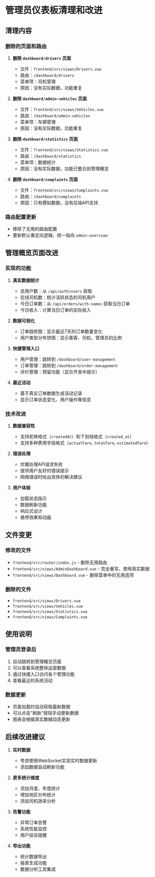 # 管理员仪表板清理和改进

## 清理内容

### 删除的页面和路由
1. **删除 `dashboard/drivers` 页面**
   - 文件：`frontend/src/views/Drivers.vue`
   - 路由：`/dashboard/drivers`
   - 菜单项：司机管理
   - 原因：没有实际数据，功能重复

2. **删除 `dashboard/admin-vehicles` 页面**
   - 文件：`frontend/src/views/Vehicles.vue`
   - 路由：`/dashboard/admin-vehicles`
   - 菜单项：车辆管理
   - 原因：没有实际数据，功能重复

3. **删除 `dashboard/statistics` 页面**
   - 文件：`frontend/src/views/Statistics.vue`
   - 路由：`/dashboard/statistics`
   - 菜单项：数据统计
   - 原因：没有实际数据，功能已整合到管理概览

4. **删除 `dashboard/complaints` 页面**
   - 文件：`frontend/src/views/Complaints.vue`
   - 路由：`/dashboard/complaints`
   - 原因：只有模拟数据，没有后端API支持

### 路由配置更新
- 移除了无用的路由配置
- 更新默认重定向逻辑，统一指向 `admin-overview`

## 管理概览页面改进

### 实现的功能
1. **真实数据统计**
   - 总用户数：从 `/api/auth/users` 获取
   - 在线司机数：统计活跃状态的司机用户
   - 今日订单数：从 `/api/orders/with-names` 获取当日订单
   - 今日收入：计算当日订单的实际收入

2. **数据可视化**
   - 订单趋势图：显示最近7天的订单数量变化
   - 用户类型分布饼图：显示乘客、司机、管理员的比例

3. **快捷管理入口**
   - 用户管理：跳转到 `/dashboard/user-management`
   - 订单管理：跳转到 `/dashboard/order-management`
   - 评价管理：预留功能（显示开发中提示）

4. **最近活动**
   - 基于真实订单数据生成活动记录
   - 显示订单状态变化、用户操作等信息

### 技术改进
1. **数据兼容性**
   - 支持驼峰格式（`createdAt`）和下划线格式（`created_at`）
   - 支持多种费用字段格式（`actualFare`, `totalFare`, `estimatedFare`）

2. **错误处理**
   - 优雅处理API请求失败
   - 提供用户友好的错误提示
   - 网络错误时给出具体的解决建议

3. **用户体验**
   - 加载状态指示
   - 数据刷新功能
   - 响应式设计
   - 悬停效果和动画

## 文件变更

### 修改的文件
- `frontend/src/router/index.js` - 删除无用路由
- `frontend/src/views/AdminDashboard.vue` - 完全重写，使用真实数据
- `frontend/src/views/Dashboard.vue` - 删除菜单中的无用选项

### 删除的文件
- `frontend/src/views/Drivers.vue`
- `frontend/src/views/Vehicles.vue`
- `frontend/src/views/Statistics.vue`
- `frontend/src/views/Complaints.vue`

## 使用说明

### 管理员登录后
1. 自动跳转到管理概览页面
2. 可以查看系统整体运营数据
3. 通过快捷入口访问各个管理功能
4. 查看最近的系统活动

### 数据更新
- 页面加载时自动获取最新数据
- 可以点击"刷新"按钮手动更新数据
- 图表会根据真实数据动态更新

## 后续改进建议

1. **实时数据**
   - 考虑使用WebSocket实现实时数据更新
   - 添加数据自动刷新功能

2. **更多统计维度**
   - 添加月度、年度统计
   - 增加地区分布统计
   - 添加司机效率分析

3. **告警功能**
   - 异常订单告警
   - 系统性能监控
   - 用户投诉提醒

4. **导出功能**
   - 统计数据导出
   - 报表生成功能
   - 数据分析工具集成
